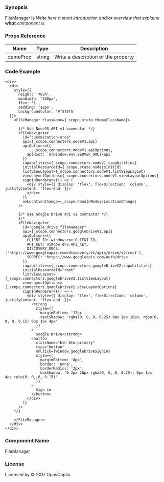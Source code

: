 ### Synopsis

FileManager is 
*Write here a short introduction and/or overview that explains **what** component is.*

### Props Reference

| Name                           | Type                    | Description                                                 |
| ------------------------------ | :---------------------- | ----------------------------------------------------------- |
| demoProp                       | string                  | Write a description of the property                         |

### Code Example

```
<div>
  <div
    style={{ 
      height: '70vh',
      minWidth: '320px',
      flex: '1',
      padding: '12px',
      backgroundColor: '#f5f5f5'
  }}>
    <FileManager className={_scope.state.themeClassName}>
    
      {/* Use NodeJS API v1 connector */}
      <FileNavigator
        id="cusomization-area"
        api={_scope.connectors.nodeV1.api}
        apiOptions={{
          ..._scope.connectors.nodeV1.apiOptions,
          apiRoot: `${window.env.SERVER_URL}/api`
        }}
        capabilities={_scope.connectors.nodeV1.capabilities}
        initialResourceId={_scope.state.nodejsInitId}
        listViewLayout={_scope.connectors.nodeV1.listViewLayout}
        viewLayoutOptions={_scope.connectors.nodeV1.viewLayoutOptions}
        signInRenderer={() => (
          <div style={{ display: 'flex', flexDirection: 'column', justifyContent: 'flex-end' }}>
          </div>
        )}
        onLocationChange={_scope.handleNodejsLocationChange}
      />
      
      {/* Use Google Drive API v2 connector */}
      {/*
      <FileNavigator
        id="google_drive_filemanager"
        api={_scope.connectors.googleDriveV2.api}
        apiOptions={{
          CLIENT_ID: window.env.CLIENT_ID,
          API_KEY: window.env.API_KEY,
          DISCOVERY_DOCS: ['https://www.googleapis.com/discovery/v1/apis/drive/v2/rest'],
          SCOPES: 'https://www.googleapis.com/auth/drive'
        }}
        capabilities={_scope.connectors.googleDriveV2.capabilities}
        initialResourceId="root"
        listViewLayout={_scope.connectors.googleDriveV2.listViewLayout}
        viewLayoutOptions={_scope.connectors.googleDriveV2.viewLayoutOptions}
        signInRenderer={() => (
          <div style={{ display: 'flex', flexDirection: 'column', justifyContent: 'flex-end' }}>
            <strong
              style={{
                marginBottom: '12px',
                textShadow: 'rgba(0, 0, 0, 0.25) 0px 2px 16px, rgba(0, 0, 0, 0.15) 0px 1px 4px'
              }}
            >
              Google Drive</strong>
            <button
              className="btn btn-primary"
              type="button"
              onClick={window.googleDriveSignIn}
              style={{
                marginBottom: '8px',
                border: 'none',
                borderRadius: '2px',
                boxShadow: '0 2px 16px rgba(0, 0, 0, 0.25), 0px 1px 4px rgba(0, 0, 0, 0.15)'
              }}
            >
              Sign in
            </button>
          </div>
        )}
      />
    */}

    </FileManager>
  </div>
</div>
```

### Component Name

FileManager

### License

Licensed by © 2017 OpusCapita

